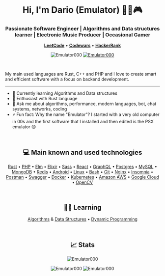 <h1 align="center">Hi, I'm Dario (Emulator) 👨‍💻🎮</h1>
<h3 align="center">Passionate Software Engineer | Algorithms and Data structures learner | Electronic Music Producer | Occasional Gamer</h3>
<p align="center">
    <a href="https://leetcode.com/Emulator000/"><b>LeetCode</b></a>
    &bull;
    <a href="https://www.codewars.com/users/Emulator000"><b>Codewars</b></a>
    &bull;
    <a href="https://www.hackerrank.com/Emulator"><b>HackerRank</b></a>
</p>

<p align="center">
    <img src="https://komarev.com/ghpvc/?username=Emulator000" alt="Emulator000" />
    <a href="https://github.com/Emulator000?tab=followers">
        <img src="https://img.shields.io/github/followers/Emulator000.svg?style=social&label=Follow" alt="Emulator000" />
    </a>
</p>

&nbsp;
&nbsp;

My main used languages are Rust, C++ and PHP and I love to create smart and efficient software with a focus on backend development.

---

- 🔭 Currently learning Algorithms and Data structures
- 📄 Enthusiast with Rust language
- 💬 Ask me about algorithms, performance, modern languages, bot, chat systems, networks, coding
- ⚡ Fun fact: Why the name "Emulator"? I started with a very old computer in 00s and the first software that I installed and then edited is the PSX emulator 😊

&nbsp;
&nbsp;

<h2 align="center">💻 Main known and used technologies</h2>

<p align="center">
    <a href="https://www.rust-lang.org" target="_blank">Rust</a>
    &bull;
    <a href="https://www.php.net/manual/en/intro-whatis.php" target="_blank">PHP</a>
    &bull;
    <a href="https://elm-lang.org/" target="_blank">Elm</a>
    &bull;
    <a href="https://elixir-lang.org/" target="_blank">Elixir</a>
    &bull;
    <a href="https://sass-lang.com/" target="_blank">Sass</a>
    &bull;
    <a href="https://it.reactjs.org/" target="_blank">React</a>
    &bull;
    <a href="https://graphql.org" target="_blank">GraphQL</a>
    &bull;
    <a href="https://www.postgresql.org" target="_blank">Postgres</a>
    &bull;
    <a href="https://www.mysql.com/" target="_blank">MySQL</a>
    &bull;
    <a href="https://www.mongodb.com/" target="_blank">MongoDB</a>
    &bull;
    <a href="https://redis.io" target="_blank">Redis</a>
    &bull;
    <a href="https://www.android.com/intl/it_it/" target="_blank">Android</a>
    &bull;
    <a href="https://www.linux.org/" target="_blank">Linux</a>
    &bull;
    <a href="https://www.gnu.org/software/bash/" target="_blank">Bash</a>
    &bull;
    <a href="https://git-scm.com/" target="_blank">Git</a>
    &bull;
    <a href="https://www.nginx.com" target="_blank">Nginx</a>
    &bull;
    <a href="https://insomnia.rest/" target="_blank">Insomnia</a>
    &bull;
    <a href="https://postman.com" target="_blank">Postman</a>
    &bull;
    <a href="https://swagger.io/" target="_blank">Swagger</a>
    &bull;
    <a href="https://www.docker.com/" target="_blank">Docker</a>
    &bull;
    <a href="https://kubernetes.io" target="_blank">Kubernetes</a>
    &bull;
    <a href="https://aws.amazon.com" target="_blank">Amazon AWS</a>
    &bull;
    <a href="https://cloud.google.com" target="_blank">Google Cloud</a>
    &bull;
    <a href="https://opencv.org/" target="_blank">OpenCV</a>
</p>

&nbsp;
&nbsp;

<h2 align="center">👨‍💻 Learning</h2>

<p align="center">
    <a href="https://en.wikipedia.org/wiki/Algorithm" target="_blank">Algorithms</a> &amp; <a href="https://en.wikipedia.org/wiki/Data_structure" target="_blank">Data Structures</a>
    &bull;
    <a href="https://en.wikipedia.org/wiki/Dynamic_programming" target="_blank">Dynamic Programming</a>
</p>

&nbsp;
&nbsp;

<h2 align="center">📈 Stats</h2>

<p align="center">
    <img src="https://github-profile-summary-cards.vercel.app/api/cards/profile-details?username=Emulator000&theme=nord_bright" alt="Emulator000" />
</p>

<p align="center">
    <img src="https://github-profile-summary-cards.vercel.app/api/cards/stats?username=Emulator000&theme=nord_bright" alt="Emulator000" />
    <img src="https://github-profile-summary-cards.vercel.app/api/cards/repos-per-language?username=Emulator000&theme=nord_bright" alt="Emulator000" />
</p>
